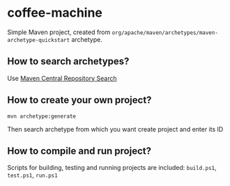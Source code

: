 # coffee-machine

Simple Maven project, created from `org/apache/maven/archetypes/maven-archetype-quickstart` archetype.

## How to search archetypes?

Use [Maven Central Repository Search](https://search.maven.org/)

## How to create your own project?

```Text
mvn archetype:generate
```

Then search archetype from which you want create project and enter its ID

## How to compile and run project?

Scripts for building, testing and running projects are included: `build.ps1`, `test.ps1`, `run.ps1`
